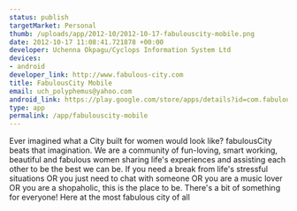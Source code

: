 ```yaml
--- 
status: publish
targetMarket: Personal
thumb: /uploads/app/2012-10/2012-10-17-fabulouscity-mobile.png
date: 2012-10-17 11:08:41.721878 +00:00
developer: Uchenna Okpagu/Cyclops Information System Ltd
devices: 
- android
developer_link: http://www.fabulous-city.com
title: FabulousCity Mobile
email: uch_polyphemus@yahoo.com
android_link: https://play.google.com/store/apps/details?id=com.fabulous_city.mobile
type: app
permalink: /app/fabulouscity-mobile
---
```


Ever imagined what a City built for women would look like?
fabulousCity beats that imagination.
We are a community of fun-loving, smart working, beautiful and fabulous women sharing life's experiences and assisting each other to be the best we can be.
If you need a break from life's stressful situations OR you just need to chat with someone OR you are a music lover OR you are a shopaholic, this is the place to be. There's a bit of something for everyone!
Here at the most fabulous city of all
